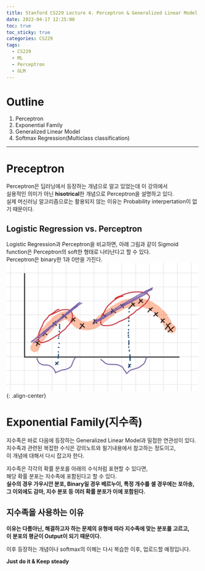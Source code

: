 ```yaml
---
title: Stanford CS229 Lecture 4. Perceptron & Generalized Linear Model
date: 2022-04-17 12:25:00
toc: true
toc_sticky: true
categories: CS229
tags:
  - CS229
  - ML
  - Perceptron
  - GLM
---
```

# Outline
1. Perceptron
2. Exponential Family
3. Generalized Linear Model
4. Softmax Regression(Multiclass classification)

***
# Preceptron
Perceptron은 딥러닝에서 등장하는 개념으로 알고 있었는데 이 강의에서   
실용적인 의미가 아닌 **hisotrical**한 개념으로 Perceptron을 설명하고 있다.   
실제 머신러닝 알고리즘으로는 활용되지 않는 이유는 Probability interpertation이 없기 때문이다.   

## Logistic Regression vs. Perceptron
Logistic Regression과 Perceptron을 비교하면, 아래 그림과 같이 
Sigmoid function은 Perceptron의 soft한 형태로 나타난다고 할 수 있다.   
Perceptron은 binary한 1과 0만을 가진다.   
![](/assets/images/cs229/LC3/lwr.jpg){: .align-center}

# Exponential Family(지수족)
지수족은 바로 다음에 등장하는 Generalized Linear Model과 밀접한 연관성이 있다.   
지수족과 관련된 복잡한 수식은 강의노트와 필기내용에서 참고하는 정도이고,   
이 개념에 대해서 다시 잡고자 한다.   

지수족은 각각의 확률 분포를 아래의 수식처럼 표현할 수 있다면,  
해당 확률 분포는 지수족에 포함된다고 할 수 있다.   
**실수의 경우 가우시안 분포, Binary일 경우 베르누이, 특정 개수를 셀 경우에는 포아송,    
그 이외에도 감마, 지수 분포 등 여러 확률 분포가 이에 포함된다.**   

## 지수족을 사용하는 이유

**이유는 다름아닌, 해결하고자 하는 문제의 유형에 따라 지수족에 맞는 분포를 고르고,   
이 분포의 평균이 Output이 되기 때문이다.**   

이후 등장하는 개념이나 softmax의 이해는 다시 복습한 이후, 업로드할 예정입니다.

**Just do it & Keep steady**










